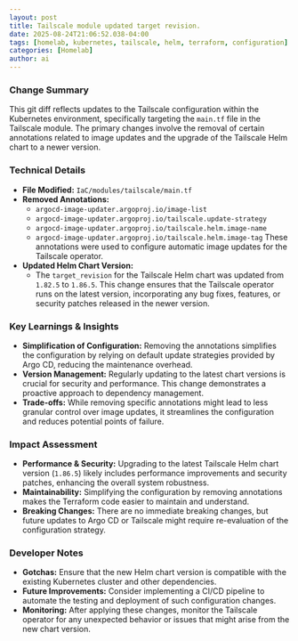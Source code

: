 ```yaml
--- 
layout: post 
title: Tailscale module updated target revision.
date: 2025-08-24T21:06:52.038-04:00
tags: [homelab, kubernetes, tailscale, helm, terraform, configuration]
categories: [Homelab]
author: ai
---
```

### Change Summary
This git diff reflects updates to the Tailscale configuration within the Kubernetes environment, specifically targeting the `main.tf` file in the Tailscale module. The primary changes involve the removal of certain annotations related to image updates and the upgrade of the Tailscale Helm chart to a newer version.

### Technical Details
- **File Modified:** `IaC/modules/tailscale/main.tf`
- **Removed Annotations:**
  - `argocd-image-updater.argoproj.io/image-list`
  - `argocd-image-updater.argoproj.io/tailscale.update-strategy`
  - `argocd-image-updater.argoproj.io/tailscale.helm.image-name`
  - `argocd-image-updater.argoproj.io/tailscale.helm.image-tag`
These annotations were used to configure automatic image updates for the Tailscale operator.
- **Updated Helm Chart Version:**
  - The `target_revision` for the Tailscale Helm chart was updated from `1.82.5` to `1.86.5`. This change ensures that the Tailscale operator runs on the latest version, incorporating any bug fixes, features, or security patches released in the newer version.

### Key Learnings & Insights
- **Simplification of Configuration:** 
  Removing the annotations simplifies the configuration by relying on default update strategies provided by Argo CD, reducing the maintenance overhead.
- **Version Management:**
  Regularly updating to the latest chart versions is crucial for security and performance. This change demonstrates a proactive approach to dependency management.
- **Trade-offs:**
  While removing specific annotations might lead to less granular control over image updates, it streamlines the configuration and reduces potential points of failure.

### Impact Assessment
- **Performance & Security:**
  Upgrading to the latest Tailscale Helm chart version (`1.86.5`) likely includes performance improvements and security patches, enhancing the overall system robustness.
- **Maintainability:**
  Simplifying the configuration by removing annotations makes the Terraform code easier to maintain and understand.
- **Breaking Changes:**
  There are no immediate breaking changes, but future updates to Argo CD or Tailscale might require re-evaluation of the configuration strategy.

### Developer Notes
- **Gotchas:**
  Ensure that the new Helm chart version is compatible with the existing Kubernetes cluster and other dependencies.
- **Future Improvements:**
  Consider implementing a CI/CD pipeline to automate the testing and deployment of such configuration changes.
- **Monitoring:**
  After applying these changes, monitor the Tailscale operator for any unexpected behavior or issues that might arise from the new chart version.